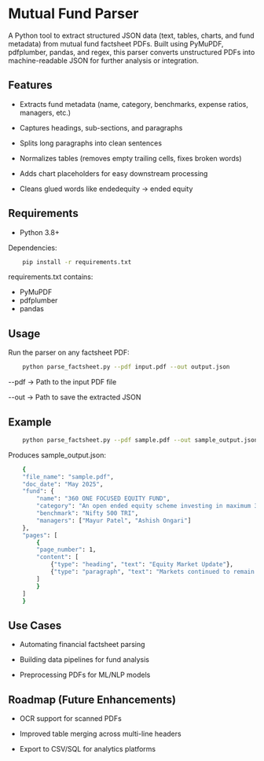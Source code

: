 # Mutual Fund Parser

A Python tool to extract structured JSON data (text, tables, charts, and fund metadata) from mutual fund factsheet PDFs.
Built using PyMuPDF, pdfplumber, pandas, and regex, this parser converts unstructured PDFs into machine-readable JSON for further analysis or integration.

## Features

- Extracts fund metadata (name, category, benchmarks, expense ratios, managers, etc.)

- Captures headings, sub-sections, and paragraphs

- Splits long paragraphs into clean sentences

- Normalizes tables (removes empty trailing cells, fixes broken words)

- Adds chart placeholders for easy downstream processing

- Cleans glued words like endedequity → ended equity

## Requirements

- Python 3.8+

Dependencies:
```bash
    pip install -r requirements.txt
```


requirements.txt contains:

- PyMuPDF
- pdfplumber
- pandas

## Usage

Run the parser on any factsheet PDF:
```bash
    python parse_factsheet.py --pdf input.pdf --out output.json
```

--pdf → Path to the input PDF file

--out → Path to save the extracted JSON

## Example
```bash
    python parse_factsheet.py --pdf sample.pdf --out sample_output.json
```

Produces sample_output.json:
```bash
    {
    "file_name": "sample.pdf",
    "doc_date": "May 2025",
    "fund": {
        "name": "360 ONE FOCUSED EQUITY FUND",
        "category": "An open ended equity scheme investing in maximum 30 multicap stocks",
        "benchmark": "Nifty 500 TRI",
        "managers": ["Mayur Patel", "Ashish Ongari"]
    },
    "pages": [
        {
        "page_number": 1,
        "content": [
            {"type": "heading", "text": "Equity Market Update"},
            {"type": "paragraph", "text": "Markets continued to remain volatile during May 2025..."}
        ]
        }
    ]
    }
```

## Use Cases

- Automating financial factsheet parsing

- Building data pipelines for fund analysis

- Preprocessing PDFs for ML/NLP models

## Roadmap (Future Enhancements)

- OCR support for scanned PDFs

- Improved table merging across multi-line headers

- Export to CSV/SQL for analytics platforms
